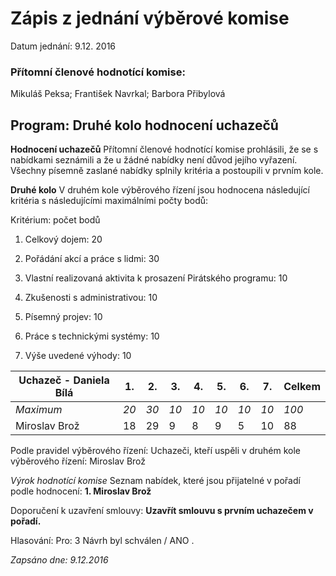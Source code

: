 # Zápis z jednání výběrové komise

Datum jednání: 9.12. 2016

### Přítomní členové hodnotící komise: 
  Mikuláš Peksa; František Navrkal; Barbora Přibylová
  
## Program: Druhé kolo hodnocení uchazečů

**Hodnocení uchazečů**
Přítomní členové hodnotící komise prohlásili, že se s nabídkami seznámili a že u žádné nabídky není důvod jejího vyřazení. 
Všechny písemně zaslané nabídky splnily kritéria a postoupili v prvním kole.

**Druhé kolo**
V druhém kole výběrového řízení jsou hodnocena následující kritéria s následujícími maximálními počty bodů:

Kritérium: počet bodů

1. Celkový dojem: 20

2. Pořádání akcí a práce s lidmi: 30

3. Vlastní realizovaná aktivita k prosazení Pirátského programu: 10

4. Zkušenosti s administrativou: 10

5. Písemný projev: 10

6. Práce s technickými systémy: 10

7. Výše uvedené výhody: 10

Uchazeč - Daniela Bílá | 1. | 2. | 3. | 4. | 5. | 6. | 7. | Celkem
------------- | ----- | ----- | ----- | ----- | ----- | ----- | ----- | -----
*Maximum* | *20* | *30* | *10* | *10* | *10* | *10* | *10* | *100*
Miroslav Brož | 18 | 29 | 9 | 8 | 9 | 5 | 10 | 88


Podle pravidel výběrového řízení:
Uchazeči, kteří uspěli v druhém kole výběrového řízení: Miroslav Brož

*Výrok hodnotící komise*
Seznam nabídek, které jsou přijatelné v pořadí podle hodnocení:
**1. Miroslav Brož**


Doporučení k uzavření smlouvy: **Uzavřít smlouvu s prvním uchazečem v pořadí.**

Hlasování:  Pro:  3
Návrh byl schválen / ANO .

*Zapsáno dne: 9.12.2016*
